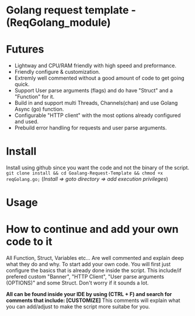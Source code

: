 # Golang request template - (ReqGolang_module)

# Futures
* Lightway and CPU/RAM friendly with high speed and preformance.
* Friendly configure & customization.
* Extremly well commented without a good amount of code to get going quick.
* Support User parse arguments (flags) and do have "Struct" and a "Function" for it.
* Build in and support multi Threads, Channels(chan) and use Golang Async (go) function.
* Configurable "HTTP client" with the most options already configured and used.
* Prebuild error handling for requests and user parse arguments.


# Install
Install using github since you want the code and not the binary of the script.
`
git clone install && cd Goalang-Request-Template && chmod +x reqGolang.go;
`
(*Install => goto directory => add execution privileges*)

# Usage


# How to continue and add your own code to it
All Function, Struct, Variables etc... Are well commented and explain deep what they do and why. To start add your own code. You will first just configure the basics that is already done inside the script. This include/if prefered custom "Banner", "HTTP Client", "User parse arguments (OPTIONS)" and some Struct. Don't worry if it sounds a lot.

**All can be found inside your IDE by using (CTRL + F) and search for comments that include: [CUSTOMIZE]**
This comments will explain what you can add/adjust to make the script more suitabe for you.
